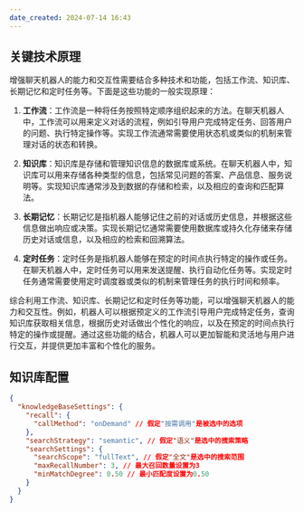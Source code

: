 ```yaml
---
date_created: 2024-07-14 16:43
---
```


## 关键技术原理

增强聊天机器人的能力和交互性需要结合多种技术和功能，包括工作流、知识库、长期记忆和定时任务等。下面是这些功能的一般实现原理：

1. **工作流**：工作流是一种将任务按照特定顺序组织起来的方法。在聊天机器人中，工作流可以用来定义对话的流程，例如引导用户完成特定任务、回答用户的问题、执行特定操作等。实现工作流通常需要使用状态机或类似的机制来管理对话的状态和转换。

2. **知识库**：知识库是存储和管理知识信息的数据库或系统。在聊天机器人中，知识库可以用来存储各种类型的信息，包括常见问题的答案、产品信息、服务说明等。实现知识库通常涉及到数据的存储和检索，以及相应的查询和匹配算法。

3. **长期记忆**：长期记忆是指机器人能够记住之前的对话或历史信息，并根据这些信息做出响应或决策。实现长期记忆通常需要使用数据库或持久化存储来存储历史对话或信息，以及相应的检索和回溯算法。

4. **定时任务**：定时任务是指机器人能够在预定的时间点执行特定的操作或任务。在聊天机器人中，定时任务可以用来发送提醒、执行自动化任务等。实现定时任务通常需要使用定时调度器或类似的机制来管理任务的执行时间和频率。

综合利用工作流、知识库、长期记忆和定时任务等功能，可以增强聊天机器人的能力和交互性。例如，机器人可以根据预定义的工作流引导用户完成特定任务，查询知识库获取相关信息，根据历史对话做出个性化的响应，以及在预定的时间点执行特定的操作或提醒。通过这些功能的结合，机器人可以更加智能和灵活地与用户进行交互，并提供更加丰富和个性化的服务。

## 知识库配置

```json
{
  "knowledgeBaseSettings": {
    "recall": {
      "callMethod": "onDemand" // 假定"按需调用"是被选中的选项
    },
    "searchStrategy": "semantic", // 假定"语义"是选中的搜索策略
    "searchSettings": {
      "searchScope": "fullText", // 假定"全文"是选中的搜索范围
      "maxRecallNumber": 3, // 最大召回数量设置为3
      "minMatchDegree": 0.50 // 最小匹配度设置为0.50
    }
  }
}
```
